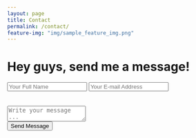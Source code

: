 ```yaml
---
layout: page
title: Contact
permalink: /contact/
feature-img: "img/sample_feature_img.png"
---
```


<h1 id="form-header"> Hey guys, send me a message! </h1>
<form action="https://getsimpleform.com/messages?form_api_token=97e63a4fa0551a050307c5b249059e18" method="post">
  <!-- the redirect_to is optional, the form will redirect to the referrer on submission -->
  <!-- #2 -->
  <div class="flex">
    <input type='hidden' name='redirect_to' value='full-url/thank-you/' />
    <!-- build local thank you page  -->
    <input type='text' name='name' placeholder='Your Full Name' />
    <input type='email' name='email' placeholder='Your E-mail Address' />
  </div>
  <br><br>
  <textarea name='message' placeholder='Write your message ...'></textarea>
  <br>
  <input type='submit' value='Send Message' />
</form>

